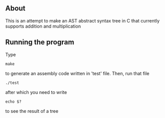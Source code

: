 ## About
This is an attempt to make an AST abstract syntax tree in C
that currently supports addition and multiplication

## Running the program
Type 
```
make
```
to generate an assembly code written in 'test' file.
Then, run that file 
```
./test
```
after which you need to write 
```
echo $?
```
to see the result of a tree
